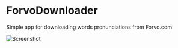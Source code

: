 ForvoDownloader
===============

Simple app for downloading words pronunciations from Forvo.com


![Screenshot](http://imgur.com/uRIDtJh)

